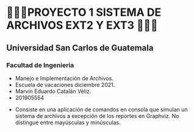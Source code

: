 # 👨🏻‍💻PROYECTO 1 SISTEMA DE ARCHIVOS EXT2 Y EXT3 👨🏻‍💻
## Universidad San Carlos de Guatemala
### Facultad de Ingenieria

* Manejo e Implementación de Archivos.
* Escuela de vacaciones diciembre 2021. 
* Marvin Eduardo Catalán Véliz.
* 201905554
- Consiste en una aplicación de comandos en consola que simulan un sistema de archivos a excepción de los reportes en Graphviz. No distingue entre mayúsculas y minúsculas.
